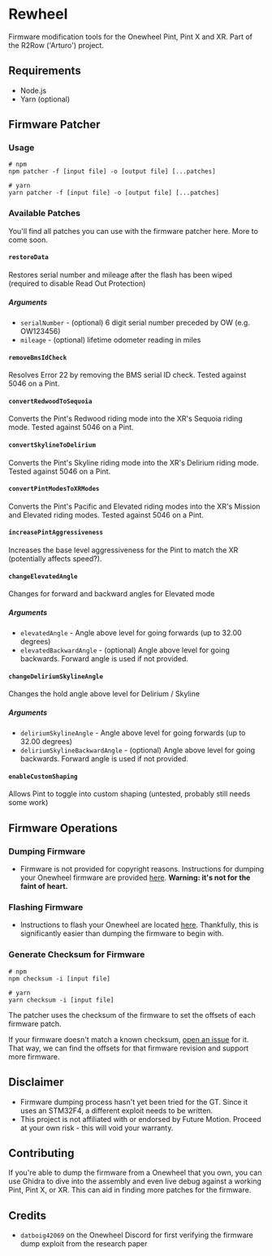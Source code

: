 # Rewheel
Firmware modification tools for the Onewheel Pint, Pint X and XR. Part of the R2Row ('Arturo') project.

## Requirements
- Node.js
- Yarn (optional)

## Firmware Patcher
### Usage
```
# npm
npm patcher -f [input file] -o [output file] [...patches]

# yarn
yarn patcher -f [input file] -o [output file] [...patches]

```

### Available Patches
You'll find all patches you can use with the firmware patcher here. More to come soon.

#### `restoreData`
Restores serial number and mileage after the flash has been wiped (required to disable Read Out Protection)

##### Arguments
- `serialNumber` - (optional) 6 digit serial number preceded by OW (e.g. OW123456)
- `mileage` - (optional) lifetime odometer reading in miles

#### `removeBmsIdCheck`
Resolves Error 22 by removing the BMS serial ID check. Tested against 5046 on a Pint.

#### `convertRedwoodToSequoia`
Converts the Pint's Redwood riding mode into the XR's Sequoia riding mode. Tested against 5046 on a Pint.

#### `convertSkylineToDelirium`
Converts the Pint's Skyline riding mode into the XR's Delirium riding mode. Tested against 5046 on a Pint.

#### `convertPintModesToXRModes`
Converts the Pint's Pacific and Elevated riding modes into the XR's Mission and Elevated riding modes. Tested against 5046 on a Pint.

#### `increasePintAggressiveness`
Increases the base level aggressiveness for the Pint to match the XR (potentially affects speed?).

#### `changeElevatedAngle`
Changes for forward and backward angles for Elevated mode

##### Arguments
- `elevatedAngle` - Angle above level for going forwards (up to 32.00 degrees)
- `elevatedBackwardAngle` - (optional) Angle above level for going backwards. Forward angle is used if not provided.

#### `changeDeliriumSkylineAngle`
Changes the hold angle above level for Delirium / Skyline

##### Arguments
- `deliriumSkylineAngle` - Angle above level for going forwards (up to 32.00 degrees)
- `deliriumSkylineBackwardAngle` - (optional) Angle above level for going backwards. Forward angle is used if not provided.

#### `enableCustomShaping`
Allows Pint to toggle into custom shaping (untested, probably still needs some work)

## Firmware Operations

### Dumping Firmware
- Firmware is not provided for copyright reasons. Instructions for dumping your Onewheel firmware are provided [here](docs/DumpFirmware.md). **Warning: it's not for the faint of heart.**

### Flashing Firmware
- Instructions to flash your Onewheel are located [here](docs/FlashFirmware.md). Thankfully, this is significantly easier than dumping the firmware to begin with.

### Generate Checksum for Firmware
```
# npm
npm checksum -i [input file]

# yarn
yarn checksum -i [input file]
```

The patcher uses the checksum of the firmware to set the offsets of each firmware patch. 

If your firmware doesn't match a known checksum, [open an issue](https://github.com/outlandnish/rewheel/issues/new?assignees=&labels=new-firmware-revision&template=support-new-firmware-revision.md&title=Add+support+for+firmware+%3Crevision%3E) for it. That way, we can find the offsets for that firmware revision and support more firmware.

## Disclaimer
- Firmware dumping process hasn't yet been tried for the GT. Since it uses an STM32F4, a different exploit needs to be written.
- This project is not affiliated with or endorsed by Future Motion. Proceed at your own risk - this will void your warranty.

## Contributing
If you're able to dump the firmware from a Onewheel that you own, you can use Ghidra to dive into the assembly and even live debug against a working Pint, Pint X, or XR. This can aid in finding more patches for the firmware.

## Credits
- `datboig42069` on the Onewheel Discord for first verifying the firmware dump exploit from the research paper
